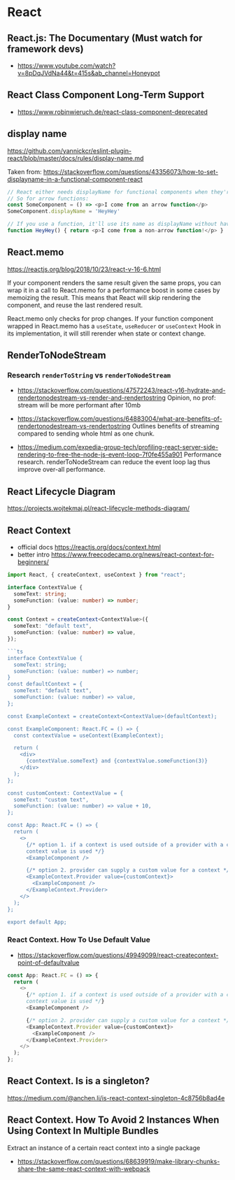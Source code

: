 # React

## React.js: The Documentary (Must watch for framework devs)
- https://www.youtube.com/watch?v=8pDqJVdNa44&t=415s&ab_channel=Honeypot

## React Class Component Long-Term Support
- https://www.robinwieruch.de/react-class-component-deprecated

## display name

https://github.com/yannickcr/eslint-plugin-react/blob/master/docs/rules/display-name.md

Taken from: https://stackoverflow.com/questions/43356073/how-to-set-displayname-in-a-functional-component-react
```js
// React either needs displayName for functional components when they're defined as arrow functions, or the name of the function itself.
// So for arrow functions:
const SomeComponent = () => <p>I come from an arrow function</p>
SomeComponent.displayName = 'HeyHey'

// If you use a function, it'll use its name as displayName without having to define it separately:
function HeyHey() { return <p>I come from a non-arrow function!</p> }
```

## React.memo
https://reactjs.org/blog/2018/10/23/react-v-16-6.html

If your component renders the same result given the same props, you can wrap it in a call to React.memo for a performance boost in some cases by memoizing the result. This means that React will skip rendering the component, and reuse the last rendered result.

React.memo only checks for prop changes. If your function component wrapped in React.memo has a `useState`, `useReducer` or `useContext` Hook in its implementation, it will still rerender when state or context change.

## RenderToNodeStream
### Research `renderToString` vs `renderToNodeStream`
- https://stackoverflow.com/questions/47572243/react-v16-hydrate-and-rendertonodestream-vs-render-and-rendertostring
Opinion, no prof: stream will be more performant after 10mb

- https://stackoverflow.com/questions/64883004/what-are-benefits-of-rendertonodestream-vs-rendertostring
Outlines benefits of streaming compared to sending whole html as one chunk.

- https://medium.com/expedia-group-tech/profiling-react-server-side-rendering-to-free-the-node-js-event-loop-7f0fe455a901
Performance research.
renderToNodeStream can reduce the event loop lag thus improve over-all performance.

## React Lifecycle Diagram
https://projects.wojtekmaj.pl/react-lifecycle-methods-diagram/

## React Context
- official docs https://reactjs.org/docs/context.html
- better intro https://www.freecodecamp.org/news/react-context-for-beginners/

```ts
import React, { createContext, useContext } from "react";

interface ContextValue {
  someText: string;
  someFunction: (value: number) => number;
}

const Context = createContext<ContextValue>({
  someText: "default text",
  someFunction: (value: number) => value,
});

```ts
interface ContextValue {
  someText: string;
  someFunction: (value: number) => number;
}
const defaultContext = {
  someText: "default text",
  someFunction: (value: number) => value,
};

const ExampleContext = createContext<ContextValue>(defaultContext);

const ExampleComponent: React.FC = () => {
  const contextValue = useContext(ExampleContext);

  return (
    <div>
      {contextValue.someText} and {contextValue.someFunction(3)}
    </div>
  );
};

const customContext: ContextValue = {
  someText: "custom text",
  someFunction: (value: number) => value + 10,
};

const App: React.FC = () => {
  return (
    <>
      {/* option 1. if a context is used outside of a provider with a custom value then default
      context value is used */}
      <ExampleComponent />

      {/* option 2. provider can supply a custom value for a context */}
      <ExampleContext.Provider value={customContext}>
        <ExampleComponent />
      </ExampleContext.Provider>
    </>
  );
};

export default App;
```

### React Context. How To Use Default Value
- https://stackoverflow.com/questions/49949099/react-createcontext-point-of-defaultvalue
```ts
const App: React.FC = () => {
  return (
    <>
      {/* option 1. if a context is used outside of a provider with a custom value then default
      context value is used */}
      <ExampleComponent />

      {/* option 2. provider can supply a custom value for a context */}
      <ExampleContext.Provider value={customContext}>
        <ExampleComponent />
      </ExampleContext.Provider>
    </>
  );
};
```

## React Context. Is is a singleton?
https://medium.com/@anchen.li/is-react-context-singleton-4c8756b8ad4e

## React Context. How To Avoid 2 Instances When Using Context In Multiple Bundles
Extract an instance of a certain react context into a single package
- https://stackoverflow.com/questions/68639919/make-library-chunks-share-the-same-react-context-with-webpack
